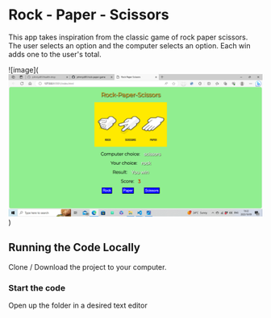 # Rock - Paper - Scissors

This app takes inspiration from the classic game of rock paper scissors. The user selects an option and the computer selects an option. Each win adds one to the user's total.

![image](![Alt text](image.png))

## Running the Code Locally

Clone / Download the project to your computer.

### Start the code

Open up the folder in a desired text editor
